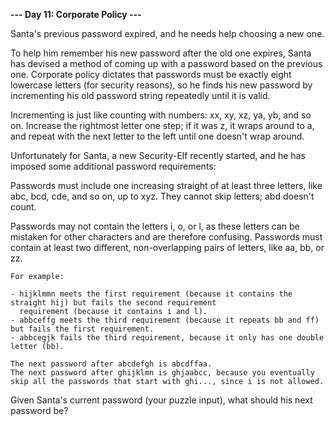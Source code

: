 **--- Day 11: Corporate Policy ---**

Santa's previous password expired, and he needs help choosing a new one.

To help him remember his new password after the old one expires, Santa has devised a method of coming up with a password
based on the previous one. Corporate policy dictates that passwords must be exactly eight lowercase letters (for
security reasons), so he finds his new password by incrementing his old password string repeatedly until it is valid.

Incrementing is just like counting with numbers: xx, xy, xz, ya, yb, and so on. Increase the rightmost letter one step;
if it was z, it wraps around to a, and repeat with the next letter to the left until one doesn't wrap around.

Unfortunately for Santa, a new Security-Elf recently started, and he has imposed some additional password requirements:

Passwords must include one increasing straight of at least three letters, like abc, bcd, cde, and so on, up to xyz. They
cannot skip letters; abd doesn't count.

Passwords may not contain the letters i, o, or l, as these letters can be mistaken for other characters and are
therefore confusing.
Passwords must contain at least two different, non-overlapping pairs of letters, like aa, bb, or zz.

```
For example:

- hijklmmn meets the first requirement (because it contains the straight hij) but fails the second requirement 
  requirement (because it contains i and l).
- abbceffg meets the third requirement (because it repeats bb and ff) but fails the first requirement.
- abbcegjk fails the third requirement, because it only has one double letter (bb).

The next password after abcdefgh is abcdffaa.
The next password after ghijklmn is ghjaabcc, because you eventually skip all the passwords that start with ghi..., since i is not allowed.
```

Given Santa's current password (your puzzle input), what should his next password be?